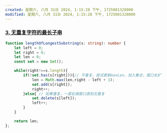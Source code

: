 ```yaml
---
created: 星期六, 八月 31日 2024, 1:15:28 下午, 1725081328000
modified: 星期六, 八月 31日 2024, 1:15:28 下午, 1725081328000
---
```



### [3. 无重复字符的最长子串](https://leetcode.cn/problems/longest-substring-without-repeating-characters/) 

```typescript
function lengthOfLongestSubstring(s: string): number {
    let left = 0;
    let right = 0;
    let len = 0;
    const set = new Set();

    while(right!==s.length){
        if(!set.has(s[right])){// 不重复，尝试更新maxLen，加入集合，窗口右扩
            len = Math.max(len,right - left + 1);
            set.add(s[right]);
            right++;
        }else{ // 如果重复，一直右缩窗口直到无重复
            set.delete(s[left]);
            left++;
        }
    }  

    return len;
};
```

